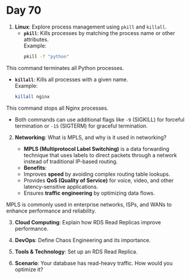 # Day 70

1. **Linux**: Explore process management using `pkill` and `killall`.
   - **`pkill`**: Kills processes by matching the process name or other attributes.  
     Example:  
     ```bash
     pkill -f "python"
     ```  
  This command terminates all Python processes.  

   - **`killall`**: Kills all processes with a given name.  
     Example:  
     ```bash
     killall nginx
     ```  
  This command stops all Nginx processes.  

   * Both commands can use additional flags like `-9` (SIGKILL) for forceful termination or `-15` (SIGTERM) for graceful termination.


2. **Networking**: What is MPLS, and why is it used in networking?
   * **MPLS (Multiprotocol Label Switching)** is a data forwarding technique that uses labels to direct packets through a network instead of traditional IP-based routing.  
   
   - **Benefits**:  
    - Improves **speed** by avoiding complex routing table lookups.  
    - Provides **QoS (Quality of Service)** for voice, video, and other latency-sensitive applications.  
    - Ensures **traffic engineering** by optimizing data flows.  

MPLS is commonly used in enterprise networks, ISPs, and WANs to enhance performance and reliability.


3. **Cloud Computing**: Explain how RDS Read Replicas improve performance.

4. **DevOps**: Define Chaos Engineering and its importance.

5. **Tools & Technology**: Set up an RDS Read Replica.

6. **Scenario**: Your database has read-heavy traffic. How would you optimize it?


